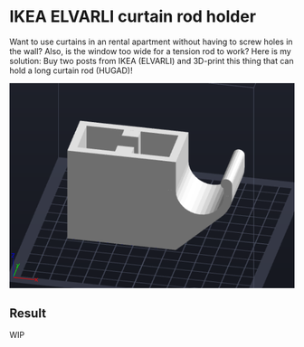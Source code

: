 # IKEA ELVARLI curtain rod holder

Want to use curtains in an rental apartment without having to screw holes in the wall? Also, is the window too wide for a tension rod to work? Here is my solution: Buy two posts from IKEA (ELVARLI) and 3D-print this thing that can hold a long curtain rod (HUGAD)!

![Finished model](finished-model.png)

## Result

WIP
